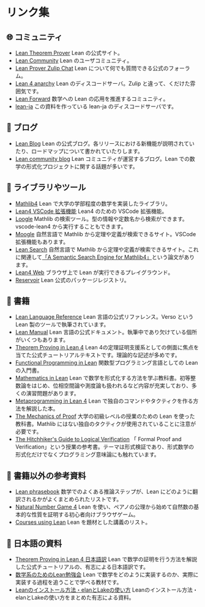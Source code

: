 # リンク集

## 🌐 コミュニティ

* [Lean Theorem Prover](https://leanprover.github.io/) Lean の公式サイト。
* [Lean Community](https://leanprover-community.github.io/) Lean のユーザコミュニティ。
* [Lean Prover Zulip Chat](https://leanprover.zulipchat.com/) Lean について何でも質問できる公式のフォーラム。
* [Lean 4 anarchy](https://discord.com/invite/WZ9bs9UCvx) Lean のディスコードサーバ。Zulip と違って、くだけた雰囲気です。
* [Lean Forward](https://lean-forward.github.io/) 数学への Lean の応用を推進するコミュニティ。
* [lean-ja](https://discord.gg/p32ZfnVawh) この資料を作っている lean-ja のディスコードサーバです。

## 📰 ブログ

* [Lean Blog](https://lean-lang.org/blog/) Lean の公式ブログ。各リリースにおける新機能が説明されていたり、ロードマップについて書かれていたりします。
* [Lean community blog](https://leanprover-community.github.io/blog/) Lean コミュニティが運営するブログ。Lean での数学の形式化プロジェクトに関する話題が多いです。

## 🧰 ライブラリやツール

* [Mathlib4](https://github.com/leanprover-community/mathlib4) Lean で大学の学部程度の数学を実装したライブラリ。
* [Lean4 VSCode 拡張機能](https://github.com/leanprover/vscode-lean4) Lean4 のための VSCode 拡張機能。
* [Loogle](https://loogle.lean-lang.org/) Mathlib の検索ツール。型の情報や定数名から検索ができます。vscode-lean4 から実行することもできます。
* [Moogle](https://www.moogle.ai/) 自然言語で Mathlib から定理や定義が検索できるサイト。VSCode 拡張機能もあります。
* [Lean Search](https://leansearch.net/) 自然言語で Mathlib から定理や定義が検索できるサイト。これに関連して[「A Semantic Search Engine for Mathlib4」](https://www.semanticscholar.org/paper/A-Semantic-Search-Engine-for-Mathlib4-Gao-Ju/da6bf364987a605843d56b19f9d0b1546b192c5f?utm_source=direct_link)という論文があります。
* [Lean4 Web](https://live.lean-lang.org/) ブラウザ上で Lean が実行できるプレイグラウンド。
* [Reservoir](https://reservoir.lean-lang.org/) Lean 公式のパッケージレジストリ。

## 📖 書籍

* [Lean Language Reference](https://lean-lang.org/doc/reference/latest/) Lean 言語の公式リファレンス。Verso という Lean 製のツールで執筆されています。
* [Lean Manual](https://lean-lang.org/lean4/doc/) Lean 言語の公式ドキュメント。執筆中であり欠けている個所がいくつもあります。
* [Theorem Proving in Lean 4](https://leanprover.github.io/theorem_proving_in_lean4) Lean 4の定理証明支援系としての側面に焦点を当てた公式チュートリアルテキストです。理論的な記述が多めです。
* [Functional Programming in Lean](https://leanprover.github.io/functional_programming_in_lean/) 関数型プログラミング言語としての Lean の入門書。
* [Mathematics in Lean](https://leanprover-community.github.io/mathematics_in_lean/) Lean で数学を形式化する方法を学ぶ教科書。初等整数論をはじめ、位相空間論や測度論も扱われるなど内容が充実しており、多くの演習問題があります。
* [Metaprogramming in Lean 4](https://leanprover-community.github.io/lean4-metaprogramming-book/) Lean で独自のコマンドやタクティクを作る方法を解説した本。
* [The Mechanics of Proof](https://hrmacbeth.github.io/math2001/) 大学の初級レベルの授業のための Lean を使った教科書。Mathlib にはない独自のタクティクが使用されていることに注意が必要です。
* [The Hitchhiker's Guide to Logical Verification](https://github.com/blanchette/interactive_theorem_proving_2024) 「	Formal Proof and Verification」という授業の参考書。テーマは形式検証であり、形式数学の形式化だけでなくプログラミング意味論にも触れています。

## 📝 書籍以外の参考資料

* [Lean phrasebook](https://docs.google.com/spreadsheets/d/1Gsn5al4hlpNc_xKoXdU6XGmMyLiX4q-LFesFVsMlANo/edit#gid=0) 数学でのよくある推論ステップが、Lean にどのように翻訳されるかがよくまとめられたリストです。
* [Natural Number Game 4](https://adam.math.hhu.de/#/g/leanprover-community/NNG4) Lean を使い、ペアノの公理から始めて自然数の基本的な性質を証明する初心者向けブラウザゲーム。
* [Courses using Lean](https://leanprover-community.github.io/teaching/courses.html) Lean を題材とした講義のリスト。

## 🗾 日本語の資料

* [Theorem Proving in Lean 4 日本語訳](https://aconite-ac.github.io/theorem_proving_in_lean4_ja/) Lean で数学の証明を行う方法を解説した公式チュートリアルの、有志による日本語訳です。
* [数学系のためのLean勉強会](https://github.com/yuma-mizuno/lean-math-workshop) Lean で数学をどのように実装するのか、実際に実装する過程を追うことで学べる教材です。
* [Leanのインストール方法・elanとLakeの使い方](https://aconite-ac.github.io/how_to_install_lean/) Leanのインストール方法・elanとLakeの使い方をまとめた有志による資料。
